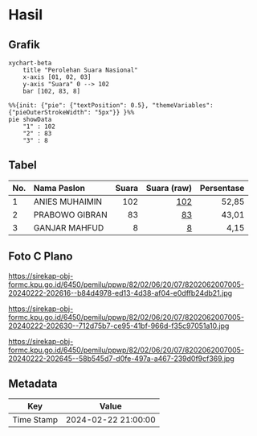 # Hasil

## Grafik

```mermaid
xychart-beta
    title "Perolehan Suara Nasional"
    x-axis [01, 02, 03]
    y-axis "Suara" 0 --> 102
    bar [102, 83, 8]
```

```mermaid
%%{init: {"pie": {"textPosition": 0.5}, "themeVariables": {"pieOuterStrokeWidth": "5px"}} }%%
pie showData
    "1" : 102
    "2" : 83
    "3" : 8
```

## Tabel

| No. | Nama Paslon    | Suara | Suara (raw) | Persentase |
|:--- |:-------------- | -----:| -----------:| ----------:|
| 1   | ANIES MUHAIMIN | 102   | [102][p-1]  | 52,85      |
| 2   | PRABOWO GIBRAN | 83    | [83][p-2]   | 43,01      |
| 3   | GANJAR MAHFUD  | 8     | [8][p-3]    | 4,15       |


[p-1]: https://github.com/gigit-pemilu/pemilu-2024/blob/main/pilpres/hitung-suara/sub/82-maluku-utara/sub/02-halmahera-tengah/sub/06-patani-utara/sub/2007-tepeleo-batudua/sub/005-tps/sub/paslon-1.txt
[p-2]: https://github.com/gigit-pemilu/pemilu-2024/blob/main/pilpres/hitung-suara/sub/82-maluku-utara/sub/02-halmahera-tengah/sub/06-patani-utara/sub/2007-tepeleo-batudua/sub/005-tps/sub/paslon-2.txt
[p-3]: https://github.com/gigit-pemilu/pemilu-2024/blob/main/pilpres/hitung-suara/sub/82-maluku-utara/sub/02-halmahera-tengah/sub/06-patani-utara/sub/2007-tepeleo-batudua/sub/005-tps/sub/paslon-3.txt

## Foto C Plano

https://sirekap-obj-formc.kpu.go.id/6450/pemilu/ppwp/82/02/06/20/07/8202062007005-20240222-202616--b84d4978-ed13-4d38-af04-e0dffb24db21.jpg

https://sirekap-obj-formc.kpu.go.id/6450/pemilu/ppwp/82/02/06/20/07/8202062007005-20240222-202630--712d75b7-ce95-41bf-966d-f35c97051a10.jpg

https://sirekap-obj-formc.kpu.go.id/6450/pemilu/ppwp/82/02/06/20/07/8202062007005-20240222-202645--58b545d7-d0fe-497a-a467-239d0f9cf369.jpg


## Metadata

| Key        | Value               |
| ---------- | ------------------- |
| Time Stamp | 2024-02-22 21:00:00 |



